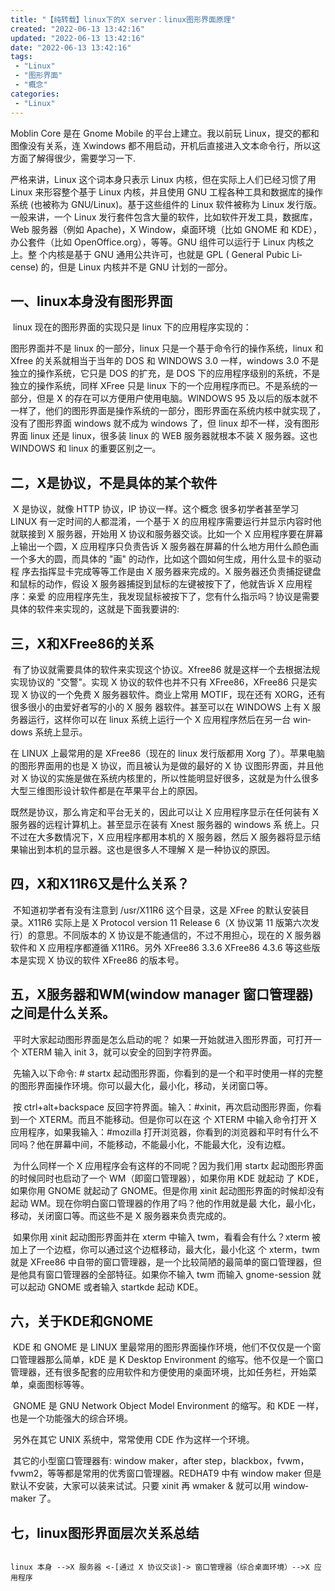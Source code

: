 ```yaml
---
title: "【纯转载】linux下的X server：linux图形界面原理"
created: "2022-06-13 13:42:16"
updated: "2022-06-13 13:42:16"
date: "2022-06-13 13:42:16"
tags: 
 - "Linux"
 - "图形界面"
 - "概念"
categories: 
 - "Linux"
---
```


Moblin Core 是在 Gnome Mo­bile 的平台上建立。我以前玩 Linux，提交的都和图像没有关系，连 Xwin­dows 都不用启动，开机后直接进入文本命令行，所以这方面了解得很少，需要学习一下.

严格来讲，Linux 这个词本身只表示 Linux 内核，但在实际上人们已经习惯了用 Linux 来形容整个基于 Linux 内核，并且使用 GNU 工程各种工具和数据库的操作系统 (也被称为 GNU/​Linux)。基于这些组件的 Linux 软件被称为 Linux 发行版。一般来讲，一个 Linux 发行套件包含大量的软件，比如软件开发工具，数据库，Web 服务器（例如 Apache)，X Win­dow，桌面环境（比如 GNOME 和 KDE），办公套件（比如 OpenOf­fice.org），等等。GNU 组件可以运行于 Linux 内核之上。整 个内核是基于 GNU 通用公共许可，也就是 GPL ( Gen­eral Pu­bic Li­cense) 的，但是 Linux 内核并不是 GNU 计划的一部分。

## 一、linux本身没有图形界面

​ linux 现在的图形界面的实现只是 linux 下的应用程序实现的：

图形界面并不是 linux 的一部分，linux 只是一个基于命令行的操作系统，linux 和 Xfree 的关系就相当于当年的 DOS 和 WIN­DOWS 3.0 一样，win­dows 3.0 不是独立的操作系统，它只是 DOS 的扩充，是 DOS 下的应用程序级别的系统，不是独立的操作系统，同样 XFree 只是 linux 下的一个应用程序而已。不是系统的一部分，但是 X 的存在可以方便用户使用电脑。WIN­DOWS 95 及以后的版本就不一样了，他们的图形界面是操作系统的一部分，图形界面在系统内核中就实现了，没有了图形界面 win­dows 就不成为 win­dows 了，但 linux 却不一样，没有图形界面 linux 还是 linux，很多装 linux 的 WEB 服务器就根本不装 X 服务器。这也 WIN­DOWS 和 linux 的重要区别之一。

## 二，X是协议，不是具体的某个软件

​ X 是协议，就像 HTTP 协议，IP 协议一样。这个概念 很多初学者甚至学习 LINUX 有一定时间的人都混淆，一个基于 X 的应用程序需要运行并显示内容时他就联接到 X 服务器，开始用 X 协议和服务器交谈。比如一个 X 应用程序要在屏幕 上输出一个圆，X 应用程序只负责告诉 X 服务器在屏幕的什么地方用什么颜色画一个多大的圆，而具体的 "画" 的动作，比如这个圆如何生成，用什么显卡的驱动程 序去指挥显卡完成等等工作是由 X 服务器来完成的。X 服务器还负责捕捉键盘和鼠标的动作，假设 X 服务器捕捉到鼠标的左键被按下了，他就告诉 X 应用程序：亲爱 的应用程序先生，我发现鼠标被按下了，您有什么指示吗？协议是需要具体的软件来实现的，这就是下面我要讲的:

## 三，X和XFree86的关系

​ 有了协议就需要具体的软件来实现这个协议。Xfree86 就是这样一个去根据法规实现协议的 "交警"。实现 X 协议的软件也并不只有 XFree86，XFree86 只是实现 X 协议的一个免费 X 服务器软件。商业上常用 MO­TIF，现在还有 XORG，还有很多很小的由爱好者写的小的 X 服务 器软件。甚至可以在 WIN­DOWS 上有 X 服务器运行，这样你可以在 linux 系统上运行一个 X 应用程序然后在另一台 win­dows 系统上显示。

​在 LINUX 上最常用的是 XFree86（现在的 linux 发行版都用 Xorg 了）。苹果电脑的图形界面用的也是 X 协议，而且被认为是做的最好的 X 协 议图形界面，并且他对 X 协议的实施是做在系统内核里的，所以性能明显好很多，这就是为什么很多大型三维图形设计软件都是在苹果平台上的原因。

既然是协议，那么肯定和平台无关的，因此可以让 X 应用程序显示在任何装有 X 服务器的远程计算机上。甚至显示在装有 Xnest 服务器的 win­dows 系 统上。只不过在大多数情况下，X 应用程序都用本机的 X 服务器，然后 X 服务器将显示结果输出到本机的显示器。这也是很多人不理解 X 是一种协议的原因。

## 四，X和X11R6又是什么关系？

​ 不知道初学者有没有注意到 /usr/​X11R6 这个目录，这是 XFree 的默认安装目录。X11R6 实际上是 X Pro­to­col ver­sion 11 Re­lease 6（X 协议第 11 版第六次发行）的意思。不同版本的 X 协议是不能通信的，不过不用担心，现在的 X 服务器软件和 X 应用程序都遵循 X11R6。另外 XFree86 3.3.6 XFree86 4.3.6 等这些版本是实现 X 协议的软件 XFree86 的版本号。

## 五，X服务器和WM(window manager 窗口管理器)之间是什么关系。

​ 平时大家起动图形界面是怎么启动的呢？ 如果一开始就进入图形界面，可打开一个 XTERM 输入 init 3，就可以安全的回到字符界面。

​ 先输入以下命令: # startx 起动图形界面，你看到的是一个和平时使用一样的完整的图形界面操作环境。你可以最大化，最小化，移动，关闭窗口等。

​ 按 ctrl+alt+back­space 反回字符界面。输入：#xinit，再次启动图形界面，你看到一个 XTERM。而且不能移动。但是你可以在这 个 XTERM 中输入命令打开 X 应用程序，如果我输入：#mozilla 打开浏览器，你看到的浏览器和平时有什么不同吗？他在屏幕中间，不能移动，不能最小化，不能最大化，没有边框。

​ 为什么同样一个 X 应用程序会有这样的不同呢？因为我们用 startx 起动图形界面的时候同时也启动了一个 WM（即窗口管理器），如果你用 KDE 就起动 了 KDE，如果你用 GNOME 就起动了 GNOME。但是你用 xinit 起动图形界面的时候却没有起动 WM。现在你明白窗口管理器的作用了吗？他的作用就是最 大化，最小化，移动，关闭窗口等。而这些不是 X 服务器来负责完成的。

​ 如果你用 xinit 起动图形界面并在 xterm 中输入 twm，看看会有什么？xterm 被加上了一个边框，你可以通过这个边框移动，最大化，最小化这 个 xterm，twm 就是 XFree86 中自带的窗口管理器，是一个比较简陋的最简单的窗口管理器，但是他具有窗口管理器的全部特征。如果你不输入 twm 而输入 gnome-ses­sion 就可以起动 GNOME 或者输入 startkde 起动 KDE。

## 六，关于KDE和GNOME

​ KDE 和 GNOME 是 LINUX 里最常用的图形界面操作环境，他们不仅仅是一个窗口管理器那么简单，kDE 是 K Desk­top En­vi­ron­ment 的缩写。他不仅是一个窗口管理器，还有很多配套的应用软件和方便使用的桌面环境，比如任务栏，开始菜单，桌面图标等等。

​ GNOME 是 GNU Net­work Ob­ject Model En­vi­ron­ment 的缩写。和 KDE 一样，也是一个功能强大的综合环境。

​ 另外在其它 UNIX 系统中，常常使用 CDE 作为这样一个环境。

​ 其它的小型窗口管理器有: win­dow maker，af­ter step，black­box，fvwm，fvwm2，等等都是常用的优秀窗口管理器。RED­HAT9 中有 win­dow maker 但是默认不安装，大家可以装来试试。只要 xinit 再 wmaker & 就可以用 win­dow­maker 了。

## 七，linux图形界面层次关系总结

```

linux 本身 -->X 服务器 <-[通过 X 协议交谈]-> 窗口管理器（综合桌面环境）-->X 应用程序

```